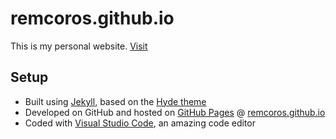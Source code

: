 # remcoros.github.io

This is my personal website. [Visit](https://remcoros.github.io)

## Setup

* Built using [Jekyll](http://jekyllrb.com), based on the [Hyde theme](http://hyde.getpoole.com)
* Developed on GitHub and hosted on [GitHub Pages](https://pages.github.com) @ [remcoros.github.io](https://remcoros.github.io)
* Coded with [Visual Studio Code](https://code.visualstudio.com/), an amazing code editor